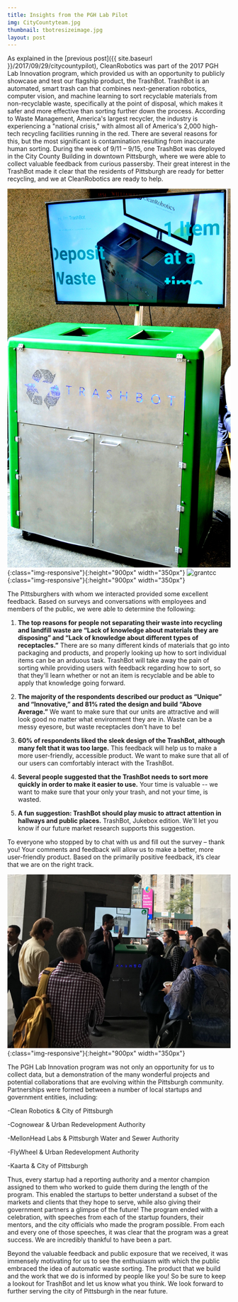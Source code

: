 ```yaml
---
title: Insights from the PGH Lab Pilot
img: CityCountyteam.jpg
thumbnail: tbotresizeimage.jpg
layout: post
---
```

As explained in the [previous post]({{ site.baseurl }}/2017/09/29/citycountypilot), CleanRobotics was part of the 2017 PGH Lab Innovation program, which provided us with an opportunity to publicly showcase and test our flagship product, the TrashBot. TrashBot is an automated, smart trash can that combines next-generation robotics, computer vision, and machine learning to sort recyclable materials from non-recyclable waste, specifically at the point of disposal, which makes it safer and more effective than sorting further down the process. According to Waste Management, America's largest recycler, the industry is experiencing a "national crisis," with almost all of America's 2,000 high-tech recycling facilities running in the red. There are several reasons for this, but the most significant is contamination resulting from inaccurate human sorting. During the week of 9/11 – 9/15, one TrashBot was deployed in the City County Building in downtown Pittsburgh, where we were able to collect valuable feedback from curious passersby. Their great interest in the TrashBot made it clear that the residents of Pittsburgh are ready for better recycling, and we at CleanRobotics are ready to help.


![TrashbotV2](/img/posts/TrashbotV2.jpg){:class="img-responsive"}{:height="900px" width="350px"}   ![grantcc](/img/posts/grantcc.jpg){:class="img-responsive"}{:height="900px" width="350px"}


The Pittsburghers with whom we interacted provided some excellent feedback. Based on surveys and conversations with employees and members of the public, we were able to determine the following:

1. **The top reasons for people not separating their waste into recycling and landfill waste are “Lack of knowledge about materials they are disposing” and “Lack of knowledge about different types of receptacles.”** There are so many different kinds of materials that go into packaging and products, and properly looking up how to sort individual items can be an arduous task. TrashBot will take away the pain of sorting while providing users with feedback regarding how to sort, so that they'll learn whether or not an item is recyclable and be able to apply that knowledge going forward. 

2. **The majority of the respondents described our product as “Unique” and “Innovative,” and 81% rated the design and build “Above Average.”** We want to make sure that our units are attractive and will look good no matter what environment they are in. Waste can be a messy eyesore, but waste receptacles don't have to be!

3. **60% of respondents liked the sleek design of the TrashBot, although many felt that it was too large.** This feedback will help us to make a more user-friendly, accessible product. We want to make sure that all of our users can comfortably interact with the TrashBot.

4. **Several people suggested that the TrashBot needs to sort more quickly in order to make it easier to use.** Your time is valuable -- we want to make sure that your only your trash, and not your time, is wasted.

5. **A fun suggestion: TrashBot should play music to attract attention in hallways and public places.** TrashBot, Jukebox edition. We'll let you know if our future market research supports this suggestion.

To everyone who stopped by to chat with us and fill out the survey – thank you! Your comments and feedback will allow us to make a better, more user-friendly product. Based on the primarily positive feedback, it’s clear that we are on the right track.

![jaytalking](/img/posts/jaytalking.JPG){:class="img-responsive"}{:height="900px" width="350px"}


The PGH Lab Innovation program was not only an opportunity for us to collect data, but a demonstration of the many wonderful projects and potential collaborations that are evolving within the Pittsburgh community. Partnerships were formed between a number of local startups and government entities, including:

-Clean Robotics & City of Pittsburgh

-Cognowear & Urban Redevelopment Authority

-MellonHead Labs & Pittsburgh Water and Sewer Authority

-FlyWheel & Urban Redevelopment Authority

-Kaarta & City of Pittsburgh

Thus, every startup had a reporting authority and a mentor champion assigned to them who worked to guide them during the length of the program. This enabled the startups to better understand a subset of the markets and clients that they hope to serve, while also giving their government partners a glimpse of the future! The program ended with a celebration, with speeches from each of the startup founders, their mentors, and the city officials who made the program possible.  From each and every one of those speeches, it was clear that the program was a great success. We are incredibly thankful to have been a part. 

Beyond the valuable feedback and public exposure that we received, it was immensely motivating for us to see the enthusiasm with which the public embraced the idea of automatic waste sorting. The product that we build and the work that we do is informed by people like you! So be sure to keep a lookout for TrashBot and let us know what you think. We look forward to further serving the city of Pittsburgh in the near future.
